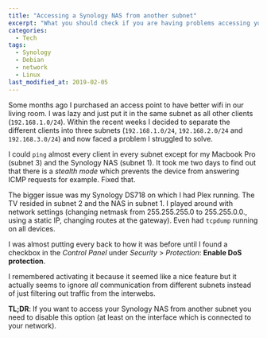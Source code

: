 ```yaml
---
title: "Accessing a Synology NAS from another subnet"
excerpt: "What you should check if you are having problems accessing your NAS from another subnet."
categories:
  - Tech
tags:
  - Synology
  - Debian
  - network
  - Linux
last_modified_at: 2019-02-05
---
```


Some months ago I purchased an access point to have better wifi in our living room. I was lazy and just put it in the same subnet as all other clients (`192.168.1.0/24`).
Within the recent weeks I decided to separate the different clients into three subnets (`192.168.1.0/24`, `192.168.2.0/24` and `192.168.3.0/24`) and now faced a problem I struggled to solve.

I could `ping` almost every client in every subnet except for my Macbook Pro (subnet 3) and the Synology NAS (subnet 1). It took me two days to find out that there is a *stealth mode* which prevents the device from answering ICMP requests for example. Fixed that.

The bigger issue was my Synology DS718 on which I had Plex running. The TV resided in subnet 2 and the NAS in subnet 1. I played around with network settings (changing netmask from 255.255.255.0 to 255.255.0.0., using a static IP, changing routes at the gateway). Even had `tcpdump` running on all devices.

I was almost putting every back to how it was before until I found a checkbox in the _Control Panel_ under _Security_ > _Protection_: **Enable DoS protection**.

I remembered activating it because it seemed like a nice feature but it actually seems to ignore _all_ communication from different subnets instead of just filtering out traffic from the interwebs.

**TL;DR**: If you want to access your Synology NAS from another subnet you need to disable this option (at least on the interface which is connected to your network).
